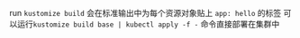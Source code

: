 run `kustomize build` 会在标准输出中为每个资源对象贴上 `app: hello` 的标签
可以运行`kustomize build base | kubectl apply -f -` 命令直接部署在集群中

